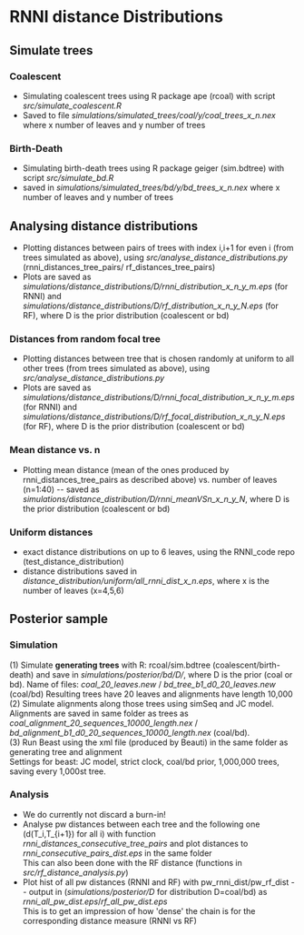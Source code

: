 # RNNI distance Distributions


## Simulate trees

### Coalescent
- Simulating coalescent trees using R package ape (rcoal) with script *src/simulate_coalescent.R*
- Saved to file *simulations/simulated_trees/coal/y/coal_trees_x_n.nex* where x number of leaves and y number of trees

### Birth-Death
- Simulating birth-death trees using R package geiger (sim.bdtree) with script *src/simulate_bd.R*
- saved in *simulations/simulated_trees/bd/y/bd_trees_x_n.nex* where x number of leaves and y number of trees


## Analysing distance distributions

- Plotting distances between pairs of trees with index i,i+1 for even i (from trees simulated as above), using *src/analyse_distance_distributions.py* (rnni_distances_tree_pairs/ rf_distances_tree_pairs)
- Plots are saved as *simulations/distance_distributions/D/rnni_distribution_x_n_y_m.eps* (for RNNI) and *simulations/distance_distributions/D/rf_distribution_x_n_y_N.eps* (for RF), where D is the prior distribution (coalescent or bd)

### Distances from random focal tree

- Plotting distances between tree that is chosen randomly at uniform to all other trees (from trees simulated as above), using *src/analyse_distance_distributions.py*
- Plots are saved as *simulations/distance_distributions/D/rnni_focal_distribution_x_n_y_m.eps* (for RNNI) and *simulations/distance_distributions/D/rf_focal_distribution_x_n_y_N.eps* (for RF), where D is the prior distribution (coalescent or bd)

### Mean distance vs. n

- Plotting mean distance (mean of the ones produced by rnni_distances_tree_pairs as described above) vs. number of leaves (n=1:40) -- saved as *simulations/distance_distribution/D/rnni_meanVSn_x_n_y_N*, where D is the prior distribution (coalescent or bd)

### Uniform distances

- exact distance distributions on up to 6 leaves, using the RNNI_code repo (test_distance_distribution)
- distance distributions saved in *distance_distribution/uniform/all_rnni_dist_x_n.eps*, where x is the number of leaves (x=4,5,6)


## Posterior sample

### Simulation

(1) Simulate **generating trees** with R: rcoal/sim.bdtree (coalescent/birth-death) and save in *simulations/posterior/bd/D/*, where D is the prior (coal or bd). Name of files: *coal_20_leaves.new* / *bd_tree_b1_d0_20_leaves.new* (coal/bd)
Resulting trees have 20 leaves and alignments have length 10,000  
(2) Simulate alignments along those trees using simSeq and JC model. Alignments are saved in same folder as trees as *coal_alignment_20_sequences_10000_length.nex* / *bd_alignment_b1_d0_20_sequences_10000_length.nex* (coal/bd).  
(3) Run Beast using the xml file (produced by Beauti) in the same folder as generating tree and alignment  
Settings for beast: JC model, strict clock, coal/bd prior, 1,000,000 trees, saving every 1,000st tree.

### Analysis

- We do currently not discard a burn-in!
- Analyse pw distances between each tree and the following one (d(T_i,T_{i+1}) for all i) with function *rnni_distances_consecutive_tree_pairs* and plot distances to *rnni_consecutive_pairs_dist.eps* in the same folder  
This can also been done with the RF distance (functions in *src/rf_distance_analysis.py*)  
- Plot hist of all pw distances (RNNI and RF) with pw_rnni_dist/pw_rf_dist -- output in (*simulations/posterior/D* for distribution D=coal/bd) as *rnni_all_pw_dist.eps*/*rf_all_pw_dist.eps*  
  This is to get an impression of how 'dense' the chain is for the corresponding distance measure (RNNI vs RF)